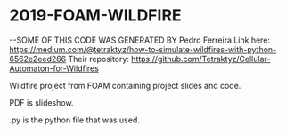 # 2019-FOAM-WILDFIRE
--SOME OF THIS CODE WAS GENERATED BY Pedro Ferreira 
Link here: https://medium.com/@tetraktyz/how-to-simulate-wildfires-with-python-6562e2eed266
Their repository: https://github.com/Tetraktyz/Cellular-Automaton-for-Wildfires

Wildfire project from FOAM containing project slides and code. 

PDF is slideshow.

.py is the python file that was used.
